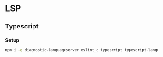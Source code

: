 # LSP

## Typescript

### Setup

```bash
npm i -g diagnostic-languageserver eslint_d typescript typescript-language-server prettier
```
